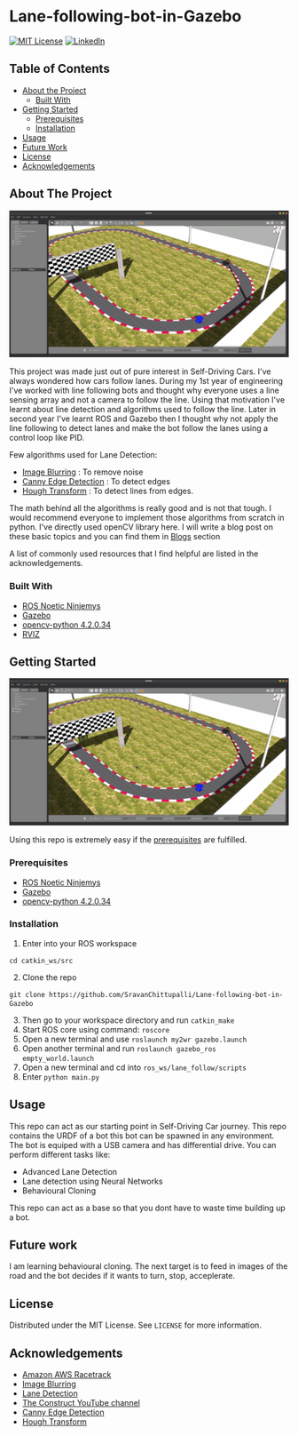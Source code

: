 # Lane-following-bot-in-Gazebo

<!--
*** Thanks for checking out this README Template. If you have a suggestion that would
*** make this better, please fork the repo and create a pull request or simply open
*** an issue with the tag "enhancement".
*** Thanks again! Now go create something AMAZING! :D
-->





<!-- PROJECT SHIELDS -->
<!--
*** I'm using markdown "reference style" links for readability.
*** Reference links are enclosed in brackets [ ] instead of parentheses ( ).
*** See the bottom of this document for the declaration of the reference variables
*** for contributors-url, forks-url, etc. This is an optional, concise syntax you may use.
*** https://www.markdownguide.org/basic-syntax/#reference-style-links
-->
<!--[![Contributors][contributors-shield]][contributors-url]
[![Forks][forks-shield]][forks-url]
[![Stargazers][stars-shield]][stars-url] -->
[![MIT License][license-shield]][license-url]
[![LinkedIn][linkedin-shield]][linkedin-url]



<!-- PROJECT LOGO -->
<!-- <br />
<p align="center">
  <a href="https://github.com/othneildrew/Best-README-Template">
    <img src="images/logo.png" alt="Logo" width="80" height="80">
  </a>

  <h3 align="center">Best-README-Template</h3>

  <p align="center">
    An awesome README template to jumpstart your projects!
    <br />
    <a href="https://github.com/othneildrew/Best-README-Template"><strong>Explore the docs »</strong></a>
    <br />
    <br />
    <a href="https://github.com/othneildrew/Best-README-Template">View Demo</a>
    ·
    <a href="https://github.com/othneildrew/Best-README-Template/issues">Report Bug</a>
    ·
    <a href="https://github.com/othneildrew/Best-README-Template/issues">Request Feature</a>
  </p>
</p>
-->


<!-- TABLE OF CONTENTS -->
## Table of Contents

* [About the Project](#about-the-project)
  * [Built With](#built-with)
* [Getting Started](#getting-started)
  * [Prerequisites](#prerequisites)
  * [Installation](#installation)
* [Usage](#usage)
* [Future Work](#Futurework)
* [License](#license)
* [Acknowledgements](#acknowledgements)



<!-- ABOUT THE PROJECT -->
## About The Project

[![output_screenshot][product-screenshot]](assets/screenshot.png)

This project was made just out of pure interest in Self-Driving Cars. I've always wondered how cars follow lanes. During my 1st year of engineering I've worked with line following bots and thought why everyone uses a line sensing array and not a camera to follow the line. Using that motivation I've learnt about line detection and algorithms used to follow the line. Later in second year I've learnt ROS and Gazebo then I thought why not apply the line following to detect lanes and make the bot follow the lanes using a control loop like PID.

Few algorithms used for Lane Detection:
* [Image Blurring](https://www.projectrhea.org/rhea/index.php/Applications_of_Convolution:_Simple_Image_Blurring) : To remove noise
* [Canny Edge Detection](http://fourier.eng.hmc.edu/e161/lectures/canny/node1.html) : To detect edges
* [Hough Transform](https://homepages.inf.ed.ac.uk/rbf/HIPR2/hough.htm) : To detect lines from edges.

The math behind all the algorithms is really good and is not that tough. I would recommend everyone to implement those algorithms from scratch in python. I've directly used openCV library here. I will write a blog post on these basic topics and you can find them in [Blogs](#blogs) section

A list of commonly used resources that I find helpful are listed in the acknowledgements.

### Built With

* [ROS Noetic Ninjemys](http://wiki.ros.org/noetic/Installation)
* [Gazebo](http://gazebosim.org/)
* [opencv-python 4.2.0.34 ](https://pypi.org/project/opencv-python/4.2.0.34/)
* [RVIZ](http://wiki.ros.org/rviz)


<!-- GETTING STARTED -->
## Getting Started
[![output_screenshot][product-screenshot]](assets/output.mkv)

Using this repo is extremely easy if the [prerequisites](#prerequisites) are fulfilled.

### Prerequisites

* [ROS Noetic Ninjemys](http://wiki.ros.org/noetic/Installation)
* [Gazebo](http://gazebosim.org/)
* [opencv-python 4.2.0.34 ](https://pypi.org/project/opencv-python/4.2.0.34/)

### Installation

1. Enter into your ROS workspace
```
cd catkin_ws/src
```
2. Clone the repo
```
git clone https://github.com/SravanChittupalli/Lane-following-bot-in-Gazebo
```
3. Then go to your workspace directory and run `catkin_make`
4. Start ROS core using command: `roscore`
5. Open a new terminal and use `roslaunch my2wr gazebo.launch`
6. Open another terminal and run `roslaunch gazebo_ros empty_world.launch`
7. Open a new terminal and cd into `ros_ws/lane_follow/scripts`
8. Enter `python main.py`



<!-- USAGE EXAMPLES -->
## Usage

This repo can act as our starting point in Self-Driving Car journey. This repo contains the URDF of a bot this bot can be spawned in any environment. The bot is equiped with a USB camera and has differential drive. You can perform different tasks like:
- Advanced Lane Detection
- Lane detection using Neural Networks
- Behavioural Cloning 

This repo can act as a base so that you dont have to waste time building up a bot.



<!-- To-Do -->
## Future work

I am learning behavioural cloning. The next target is to feed in images of the road and the bot decides if it wants to turn, stop, acceplerate.


<!-- LICENSE -->
## License

Distributed under the MIT License. See `LICENSE` for more information.


<!-- ACKNOWLEDGEMENTS -->
## Acknowledgements
* [Amazon AWS Racetrack](https://github.com/aws-robotics/aws-robomaker-racetrack-world)
* [Image Blurring](https://www.projectrhea.org/rhea/index.php/Applications_of_Convolution:_Simple_Image_Blurring)
* [Lane Detection](https://www.youtube.com/watch?v=yvfI4p6Wyvk)
* [The Construct YouTube channel](https://www.youtube.com/channel/UCt6Lag-vv25fTX3e11mVY1Q)
* [Canny Edge Detection](http://fourier.eng.hmc.edu/e161/lectures/canny/node1.html)
* [Hough Transform](https://homepages.inf.ed.ac.uk/rbf/HIPR2/hough.htm) 





<!-- MARKDOWN LINKS & IMAGES -->
<!-- https://www.markdownguide.org/basic-syntax/#reference-style-links -->
[contributors-shield]: https://img.shields.io/github/contributors/othneildrew/Best-README-Template.svg?style=flat-square
[contributors-url]: https://github.com/SravanChittupalli/Lane-following-bot-in-Gazebo/graphs/contributors
[forks-shield]: https://img.shields.io/github/forks/othneildrew/Best-README-Template.svg?style=flat-square
[forks-url]: https://github.com/SravanChittupalli/Lane-following-bot-in-Gazebo/network/members
[stars-shield]: https://img.shields.io/github/stars/othneildrew/Best-README-Template.svg?style=flat-square
[stars-url]: https://github.com/SravanChittupalli/Lane-following-bot-in-Gazebo/stargazers
[license-shield]: https://img.shields.io/github/license/othneildrew/Best-README-Template.svg?style=flat-square
[license-url]: https://github.com/SravanChittupalli/Lane-following-bot-in-Gazebo/blob/master/LICENSE
[linkedin-shield]: https://img.shields.io/badge/-LinkedIn-black.svg?style=flat-square&logo=linkedin&colorB=555
[linkedin-url]: https://www.linkedin.com/in/sravan-chittupalli-a3777b16a/
[product-screenshot]: assets/screenshot.png
